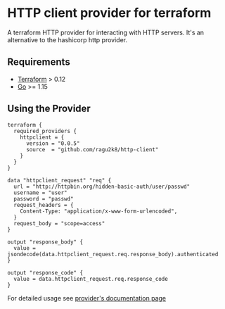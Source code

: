 # HTTP client provider for terraform

A terraform HTTP provider for interacting with HTTP servers. It's an alternative to the hashicorp http provider.

## Requirements

-	[Terraform](https://www.terraform.io/downloads.html) > 0.12
-	[Go](https://golang.org/doc/install) >= 1.15

## Using the Provider

```hcl
terraform {
  required_providers {
    httpclient = {
      version = "0.0.5"
      source  = "github.com/ragu2k8/http-client"
    }
  }
}

data "httpclient_request" "req" {
  url = "http://httpbin.org/hidden-basic-auth/user/passwd"
  username = "user"
  password = "passwd"
  request_headers = {
    Content-Type: "application/x-www-form-urlencoded",
  }
  request_body = "scope=access"
}

output "response_body" {
  value = jsondecode(data.httpclient_request.req.response_body).authenticated
}

output "response_code" {
  value = data.httpclient_request.req.response_code
}
```

For detailed usage see [provider's documentation page](https://registry.terraform.io/providers/ragu2k8/http-client/latest/docs)
